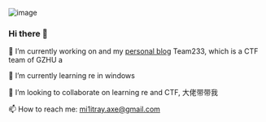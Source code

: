 ![image](https://tva1.sinaimg.cn/large/007S8ZIlgy1ghh1q60sm2j317e0u0trj.jpg)

### Hi there 👋

<!--
**Military-axe/Military-axe** is a ✨ _special_ ✨ repository because its `README.md` (this file) appears on your GitHub profile.-->

🔭 I’m currently working on and my [personal blog](https://mi1itray_axe.gitee.io/) Team233, which is a CTF team of GZHU a

🌱 I’m currently learning re in windows

👯 I’m looking to collaborate on learning re and CTF, 大佬带带我

📫 How to reach me: mi1itray.axe@gmail.com



